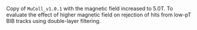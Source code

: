 Copy of `MuColl_v1.0.1` with the magnetic field increased to 5.0T.
To evaluate the effect of higher magnetic field on rejection of hits from low-pT BIB tracks using double-layer filtering.
